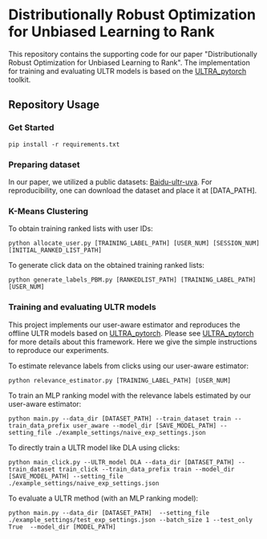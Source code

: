 # Distributionally Robust Optimization for Unbiased Learning to Rank

This repository contains the supporting code for our paper "Distributionally Robust Optimization for Unbiased Learning to Rank".
The implementation for training and evaluating ULTR models is based on the [ULTRA_pytorch](https://github.com/ULTR-Community/ULTRA_pytorch) toolkit.

## Repository Usage
### Get Started
```
pip install -r requirements.txt
```

### Preparing dataset
In our paper, we utilized a public datasets: [Baidu-ultr-uva](https://huggingface.co/datasets/philipphager/baidu-ultr_uva-mlm-ctr).
For reproducibility, one can download the dataset and place it at [DATA_PATH].

### K-Means Clustering
To obtain training ranked lists with user IDs:
```
python allocate_user.py [TRAINING_LABEL_PATH] [USER_NUM] [SESSION_NUM] [INITIAL_RANKED_LIST_PATH]
```

To generate click data on the obtained training ranked lists:
```
python generate_labels_PBM.py [RANKEDLIST_PATH] [TRAINING_LABEL_PATH] [USER_NUM]
```

### Training and evaluating ULTR models
This project implements our user-aware estimator and reproduces the offline ULTR models based on [ULTRA_pytorch](https://github.com/ULTR-Community/ULTRA_pytorch). Please see [ULTRA_pytorch](https://github.com/ULTR-Community/ULTRA_pytorch) for more details about this framework. Here we give the simple instructions to reproduce our experiments.

To estimate relevance labels from clicks using our user-aware estimator:
```
python relevance_estimator.py [TRAINING_LABEL_PATH] [USER_NUM]
```

To train an MLP ranking model with the relevance labels estimated by our user-aware estimator:
```
python main.py --data_dir [DATASET_PATH] --train_dataset train --train_data_prefix user_aware --model_dir [SAVE_MODEL_PATH] --setting_file ./example_settings/naive_exp_settings.json
```

To directly train a ULTR model like DLA using clicks:
```
python main_click.py --ULTR_model DLA --data_dir [DATASET_PATH] --train_dataset train_click --train_data_prefix train --model_dir [SAVE_MODEL_PATH] --setting_file ./example_settings/naive_exp_settings.json
```
To evaluate a ULTR method (with an MLP ranking model):
```
python main.py --data_dir [DATASET_PATH]  --setting_file ./example_settings/test_exp_settings.json --batch_size 1 --test_only True  --model_dir [MODEL_PATH]
```